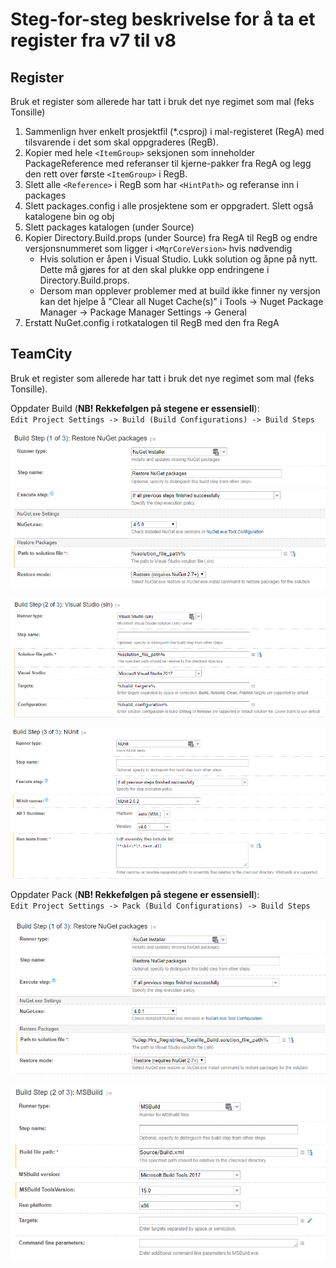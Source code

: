 # Steg-for-steg beskrivelse for å ta et register fra v7 til v8
## Register
Bruk et register som allerede har tatt i bruk det nye regimet som mal (feks Tonsille)

1. Sammenlign hver enkelt prosjektfil (*.csproj) i mal-registeret (RegA) med tilsvarende i det som skal oppgraderes (RegB).
2. Kopier med hele `<ItemGroup>` seksjonen som inneholder PackageReference med referanser til kjerne-pakker fra RegA og legg den rett over første `<ItemGroup>` i RegB.
3. Slett alle `<Reference>` i RegB som har `<HintPath>` og referanse inn i packages
4. Slett packages.config i alle prosjektene som er oppgradert. Slett også katalogene bin og obj
5. Slett packages katalogen (under Source)
6. Kopier Directory.Build.props (under Source) fra RegA til RegB og endre versjonsnummeret som ligger i `<MqrCoreVersion>` hvis nødvendig
   - Hvis solution er åpen i Visual Studio. Lukk solution og åpne på nytt. Dette må gjøres for at den skal plukke opp endringene i Directory.Build.props.
   - Dersom man opplever problemer med at build ikke finner ny versjon kan det hjelpe å "Clear all Nuget Cache(s)" i Tools -> Nuget Package Manager -> Package Manager Settings -> General
7. Erstatt NuGet.config i rotkatalogen til RegB med den fra RegA

## TeamCity
Bruk et register som allerede har tatt i bruk det nye regimet som mal (feks Tonsille).

Oppdater Build (**NB! Rekkefølgen på stegene er essensiell**):  
`Edit Project Settings -> Build (Build Configurations) -> Build Steps`

![](img/registerv7v8/build1.png)

![](img/registerv7v8/build2.png)

![](img/registerv7v8/build3.png)

Oppdater Pack (**NB! Rekkefølgen på stegene er essensiell**):  
`Edit Project Settings -> Pack (Build Configurations) -> Build Steps`

![](img/registerv7v8/pack1.png)

![](img/registerv7v8/pack2.png)
